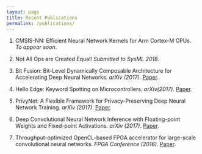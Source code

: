```yaml
---
layout: page
title: Recent Publications
permalink: /publications/
---
```


1. CMSIS-NN: Efficient Neural Network Kernels for Arm Cortex-M CPUs.
*To appear soon*.

1. Not All Ops are Created Equal!
*Submitted to SysML 2018*.

1. Bit Fusion: Bit-Level Dynamically Composable Architecture for Accelerating Deep Neural Networks. 
*arXiv (2017)*. [Paper](https://arxiv.org/abs/1712.01507).

1. Hello Edge: Keyword Spotting on Microcontrollers. 
*arXiv(2017)*. [Paper](https://arxiv.org/abs/1711.07128).

1. PrivyNet: A Flexible Framework for Privacy-Preserving Deep Neural Network Training.
*arXiv (2017)*. [Paper](https://arxiv.org/abs/1709.06161).

1. Deep Convolutional Neural Network Inference with Floating-point Weights and Fixed-point Activations.
*arXiv (2017)*. [Paper](https://arxiv.org/abs/1703.03073).

1. Throughput-optimized OpenCL-based FPGA accelerator for large-scale convolutional neural networks.
*FPGA Conference (2016)*. [Paper](https://dl.acm.org/citation.cfm?id=2847276).
